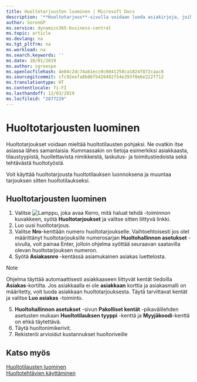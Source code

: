 ```yaml
---
title: Huoltotarjousten luominen | Microsoft Docs
description: '**Huoltotarjous**-sivulla voidaan luoda asiakirjoja, joihin syötetään tietoja asiakkaan pyynnöstä tehtävästä huoltonimikkeiden huollosta (korjauksesta tai ylläpidosta). Voit käyttää huoltotarjousta huoltotilauksen luonnoksena ja muuntaa tarjouksen sitten huoltotilaukseksi.'
author: SorenGP
ms.service: dynamics365-business-central
ms.topic: article
ms.devlang: na
ms.tgt_pltfrm: na
ms.workload: na
ms.search.keywords: ''
ms.date: 10/01/2019
ms.author: sgroespe
ms.openlocfilehash: 4e04c2dc74ab1ecc0c0041258ca1824f872caac8
ms.sourcegitcommit: cfc92eefa8b06fb426482f54e393f0e6e222f712
ms.translationtype: HT
ms.contentlocale: fi-FI
ms.lasthandoff: 12/03/2019
ms.locfileid: "2877229"
---
```

# <a name="create-service-quotes"></a>Huoltotarjousten luominen
Huoltotarjoukset voidaan mieltää huoltotilausten pohjaksi. Ne ovatkin itse asiassa lähes samanlaisia. Kummassakin on tietoja esimerkiksi asiakkaasta, tilaustyypistä, huollettavista nimikkeistä, laskutus- ja toimitustiedoista sekä tehtävästä huoltotyöstä.
 
Voit käyttää huoltotarjousta huoltotilauksen luonnoksena ja muuntaa tarjouksen sitten huoltotilaukseksi.  
  
## <a name="to-create-a-service-quote"></a>Huoltotarjousten luominen  
1. Valitse ![Lamppu, joka avaa Kerro, mitä haluat tehdä -toiminnon](media/ui-search/search_small.png "Kerro, mitä haluat tehdä") kuvakkeen, syötä **Huoltotarjoukset** ja valitse sitten liittyvä linkki.  
2. Luo uusi huoltotarjous.  
3. Valitse **Nro**-kenttään numero huoltotarjoukselle. Vaihtoehtoisesti jos olet määrittänyt huoltotarjouksille numerosarjan **Huoltohallinnon asetukset** -sivulla, voit painaa Enter, jolloin ohjelma syöttää seuraavan saatavilla olevan huoltotarjouksen numeron.  
4. Syötä **Asiakasnro** -kentässä  asiamukainen asiakas luettelosta.  

  > [!Note]  
  >  Ohjelma täyttää automaattisesti asiakkaaseen liittyvät kentät tiedoilla **Asiakas**-kortilta. Jos asiakkaalla ei ole **asiakkaan** korttia ja asiakasmalli on määritetty, voit luoda asiakkaan huoltotarjouksesta. Täytä tarvittavat kentät ja valitse **Luo asiakas** -toiminto.  
  
5. **Huoltohallinnon asetukset** -sivun **Pakolliset kentät** -pikavälilehden asetusten mukaan **Huoltotilauksen tyyppi** -kenttä ja **Myyjäkoodi**-kenttä on ehkä täytettävä.  
6. Täytä huoltonimikerivit.  
7. Rekisteröi arvioidut kustannukset huoltoriveille  
  
## <a name="see-also"></a>Katso myös  
[Huoltotilausten luominen](service-how-to-create-service-orders.md)  
[Huoltotehtävien käyttäminen](service-how-to-work-on-service-tasks.md)  

 